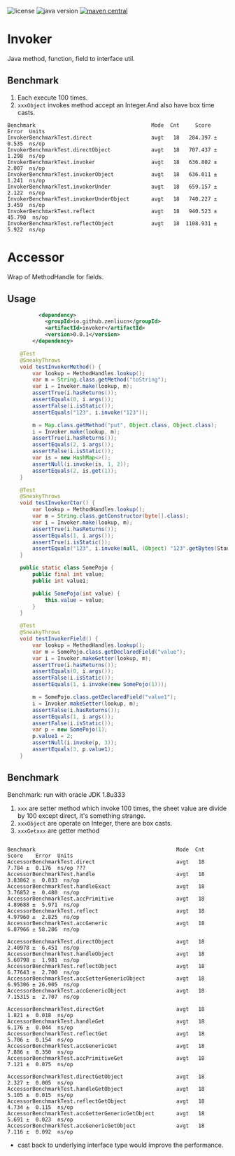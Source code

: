 <p>
<img src="https://img.shields.io/badge/license-GPLv2%20CE-green?style=plastic" alt="license"/>
<img src="https://img.shields.io/badge/java-8+-yellowgreen?style=plastic" alt="java version"/>
<a href="https://central.sonatype.com/search?smo=true&q=invoker&namespace=io.github.zenliucn">
<img src="https://img.shields.io/maven-central/v/io.github.zenliucn/invoker?style=plastic" alt="maven central"/>
</a>
</p>

# Invoker

Java method, function, field to interface util.

## Benchmark

1. Each execute 100 times.
2. `xxxObject` invokes method accept an Integer.And also have box time casts.

```text
Benchmark                                     Mode  Cnt     Score    Error  Units
InvokerBenchmarkTest.direct                   avgt   18   284.397 ±  0.535  ns/op
InvokerBenchmarkTest.directObject             avgt   18   707.437 ±  1.298  ns/op
InvokerBenchmarkTest.invoker                  avgt   18   636.802 ±  2.007  ns/op
InvokerBenchmarkTest.invokerObject            avgt   18   636.011 ±  1.241  ns/op
InvokerBenchmarkTest.invokerUnder             avgt   18   659.157 ±  2.122  ns/op
InvokerBenchmarkTest.invokerUnderObject       avgt   18   740.227 ±  3.459  ns/op
InvokerBenchmarkTest.reflect                  avgt   18   940.523 ± 45.790  ns/op
InvokerBenchmarkTest.reflectObject            avgt   18  1108.931 ±  5.922  ns/op

```

# Accessor

Wrap of MethodHandle for fields.

## Usage
```xml
          <dependency>
            <groupId>io.github.zenliucn</groupId>
            <artifactId>invoker</artifactId>
            <version>0.0.1</version>
        </dependency>
```
```java
    @Test
    @SneakyThrows
    void testInvokerMethod() {
        var lookup = MethodHandles.lookup();
        var m = String.class.getMethod("toString");
        var i = Invoker.make(lookup, m);
        assertTrue(i.hasReturns());
        assertEquals(0, i.args());
        assertFalse(i.isStatic());
        assertEquals("123", i.invoke("123"));

        m = Map.class.getMethod("put", Object.class, Object.class);
        i = Invoker.make(lookup, m);
        assertTrue(i.hasReturns());
        assertEquals(2, i.args());
        assertFalse(i.isStatic());
        var is = new HashMap<>();
        assertNull(i.invoke(is, 1, 2));
        assertEquals(2, is.get(1));
    }

    @Test
    @SneakyThrows
    void testInvokerCtor() {
        var lookup = MethodHandles.lookup();
        var m = String.class.getConstructor(byte[].class);
        var i = Invoker.make(lookup, m);
        assertTrue(i.hasReturns());
        assertEquals(1, i.args());
        assertTrue(i.isStatic());
        assertEquals("123", i.invoke(null, (Object) "123".getBytes(StandardCharsets.UTF_8)));
    }

    public static class SomePojo {
        public final int value;
        public int value1;

        public SomePojo(int value) {
            this.value = value;
        }
    }

    @Test
    @SneakyThrows
    void testInvokerField() {
        var lookup = MethodHandles.lookup();
        var m = SomePojo.class.getDeclaredField("value");
        var i = Invoker.makeGetter(lookup, m);
        assertTrue(i.hasReturns());
        assertEquals(0, i.args());
        assertFalse(i.isStatic());
        assertEquals(1, i.invoke(new SomePojo(1)));

        m = SomePojo.class.getDeclaredField("value1");
        i = Invoker.makeSetter(lookup, m);
        assertFalse(i.hasReturns());
        assertEquals(1, i.args());
        assertFalse(i.isStatic());
        var p = new SomePojo(1);
        p.value1 = 2;
        assertNull(i.invoke(p, 3));
        assertEquals(3, p.value1);
    }
```

## Benchmark

Benchmark: run with oracle JDK 1.8u333

1. `xxx` are setter method which invoke 100 times, the sheet value are divide by 100 except direct, it's something
   strange.
2. `xxxObject` are operate on Integer, there are box casts.
3. `xxxGetxxx` are getter method

```text

Benchmark                                             Mode  Cnt    Score    Error  Units
AccessorBenchmarkTest.direct                          avgt   18    7.784 ±  0.176  ns/op ???
AccessorBenchmarkTest.handle                          avgt   18  3.83862 ±  0.833  ns/op
AccessorBenchmarkTest.handleExact                     avgt   18  3.76852 ±  0.480  ns/op
AccessorBenchmarkTest.accPrimitive                    avgt   18  4.89688 ±  5.971  ns/op
AccessorBenchmarkTest.reflect                         avgt   18  4.97960 ±  2.825  ns/op
AccessorBenchmarkTest.accGeneric                      avgt   18  6.87966 ± 58.286  ns/op

AccessorBenchmarkTest.directObject                    avgt   18  2.40978 ±  6.451  ns/op
AccessorBenchmarkTest.handleObject                    avgt   18  5.60798 ±  1.981  ns/op
AccessorBenchmarkTest.reflectObject                   avgt   18  6.77643 ±  2.700  ns/op
AccessorBenchmarkTest.accSetterGenericObject          avgt   18  6.95306 ± 26.905  ns/op
AccessorBenchmarkTest.accGenericObject                avgt   18  7.15315 ±  2.707  ns/op

AccessorBenchmarkTest.directGet                       avgt   18    1.821 ±  0.018  ns/op
AccessorBenchmarkTest.handleGet                       avgt   18    6.176 ±  0.044  ns/op
AccessorBenchmarkTest.reflectGet                      avgt   18    5.706 ±  0.154  ns/op
AccessorBenchmarkTest.accGenericGet                   avgt   18    7.886 ±  0.350  ns/op
AccessorBenchmarkTest.accPrimitiveGet                 avgt   18    7.121 ±  0.075  ns/op

AccessorBenchmarkTest.directGetObject                 avgt   18    2.327 ±  0.005  ns/op
AccessorBenchmarkTest.handleGetObject                 avgt   18    5.105 ±  0.015  ns/op
AccessorBenchmarkTest.reflectGetObject                avgt   18    4.734 ±  0.115  ns/op
AccessorBenchmarkTest.accGetterGenericGetObject       avgt   18    5.691 ±  0.023  ns/op
AccessorBenchmarkTest.accGenericGetObject             avgt   18    7.116 ±  0.092  ns/op
```

+ cast back to underlying interface type would improve the performance.